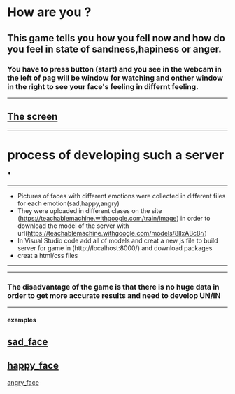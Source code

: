 # How are you ? 
## This game tells you how you fell now and how do you feel in state of sandness,hapiness or anger.
### You have to press button (start) and you see in the webcam in the left of pag will be window for watching and onther window in the right to see your face's feeling in differnt feeling. 
---
[The screen](public/assets/img1.png)
---
***
# process of developing such a server .
---
* Pictures of faces with different emotions were collected in different files for each emotion(sad,happy,angry)
* They were uploaded in different clases on the site (https://teachablemachine.withgoogle.com/train/image) in order to download the model of the server with url(https://teachablemachine.withgoogle.com/models/8llxABc8r/)
* In Visual Studio code add all of models and creat a new js file to build server for game in (http://localhost:8000/) and download packages 
* creat a html/css files
--- 
*** 

### The disadvantage of the game is that there is no huge data in order to get more accurate results and need to develop UN/IN 
---
#### examples

[sad_face](public/assets/img2.png)
---
[happy_face](public/assets/img3.png)
---
[angry_face](public/assets/img4.png)